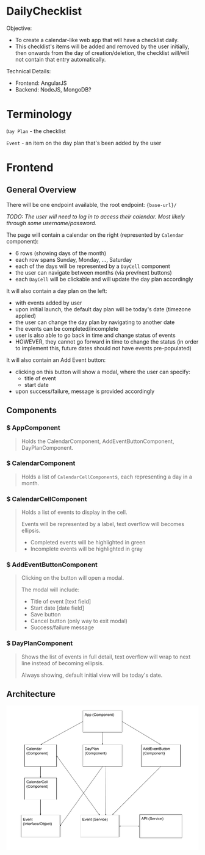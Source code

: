 # DailyChecklist
Objective:
- To create a calendar-like web app that will have a checklist daily.
- This checklist's items will be added and removed by the user initially, then onwards from the day of creation/deletion, the checklist will/will not contain that entry automatically.

Technical Details:
- Frontend: AngularJS
- Backend: NodeJS, MongoDB?

# Terminology
`Day Plan` - the checklist

`Event` - an item on the day plan that's been added by the user

# Frontend
## General Overview
There will be one endpoint available, the root endpoint: `{base-url}/`

*TODO: The user will need to log in to access their calendar. Most likely through some username/password.*

The page will contain a calendar on the right (represented by `Calendar` component):
- 6 rows (showing days of the month)
- each row spans Sunday, Monday, ..., Saturday
- each of the days will be represented by a `DayCell` component
- the user can navigate between months (via prev/next buttons)
- each `DayCell` will be clickable and will update the day plan accordingly

It will also contain a day plan on the left:
- with events added by user
- upon initial launch, the default day plan will be today's date (timezone applied)
- the user can change the day plan by navigating to another date
- the events can be completed/incomplete
- user is also able to go back in time and change status of events
- HOWEVER, they cannot go forward in time to change the status (in order to implement this, future dates should not have events pre-populated)

It will also contain an Add Event button:
- clicking on this button will show a modal, where the user can specify:
    - title of event
    - start date
- upon success/failure, message is provided accordingly

## Components
### $ AppComponent
> Holds the CalendarComponent, AddEventButtonComponent, DayPlanComponent.

### $ CalendarComponent
> Holds a list of `CalendarCellComponent`s, each representing a day in a month.

### $ CalendarCellComponent
> Holds a list of events to display in the cell.
>
> Events will be represented by a label, text overflow will becomes ellipsis.
> - Completed events will be highlighted in green
> - Incomplete events will be highlighted in gray

### $ AddEventButtonComponent
> Clicking on the button will open a modal.
>
> The modal will include:
> - Title of event [text field]
> - Start date [date field]
> - Save button
> - Cancel button (only way to exit modal)
> - Success/failure message

### $ DayPlanComponent
> Shows the list of events in full detail, text overflow will wrap to next line instead of becoming ellipsis.
>
> Always showing, default initial view will be today's date.

## Architecture
![alt text](./architecture_frontend.png)